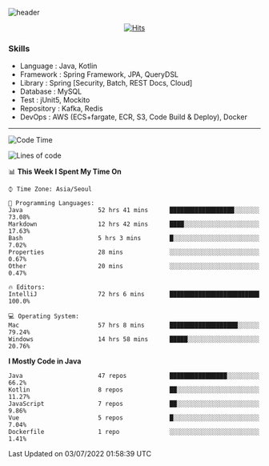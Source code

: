 <!-- Github Profile Readme로 프로필 꾸미기 : https://zzsza.github.io/development/2020/07/10/make-github-profile-readme/ -->

<!-- github theme -->
  <!-- 
    ![header](https://capsule-render.vercel.app/api?type=slice&color=e0f0e3&height=150&section=header&text=beasy&fontSize=45)
  -->
  ![header](https://capsule-render.vercel.app/api?type=soft&color=e0f0e3&height=150&section=header&text=Choi-YongSeok&fontSize=55&animation=twinkling)


<!-- hits count : https://hits.seeyoufarm.com/ -->
<div align=center>
    
  [![Hits](https://hits.seeyoufarm.com/api/count/incr/badge.svg?url=https%3A%2F%2Fgithub.com%2Fchoi-ys&count_bg=%2379C83D&title_bg=%23555555&icon=&icon_color=%23E7E7E7&title=hits&edge_flat=false)](https://hits.seeyoufarm.com)

</div>


<!-- Committed Top Lang -->
<div align=center>
</div>


### Skills
 - Language : Java, Kotlin
 - Framework : Spring Framework, JPA, QueryDSL
 - Library : Spring [Security, Batch, REST Docs, Cloud]
 - Database : MySQL
 - Test : jUnit5, Mockito
 - Repository : Kafka, Redis
 - DevOps : AWS (ECS+fargate, ECR, S3, Code Build & Deploy), Docker

---

<!--START_SECTION:waka-->
![Code Time](http://img.shields.io/badge/Code%20Time-2%2C569%20hrs%2022%20mins-blue)

![Lines of code](https://img.shields.io/badge/From%20Hello%20World%20I%27ve%20Written-270%20Thousand%20lines%20of%20code-blue)

📊 **This Week I Spent My Time On** 

```text
⌚︎ Time Zone: Asia/Seoul

💬 Programming Languages: 
Java                     52 hrs 41 mins      ██████████████████░░░░░░░   73.08% 
Markdown                 12 hrs 42 mins      ████░░░░░░░░░░░░░░░░░░░░░   17.63% 
Bash                     5 hrs 3 mins        █░░░░░░░░░░░░░░░░░░░░░░░░   7.02% 
Properties               28 mins             ░░░░░░░░░░░░░░░░░░░░░░░░░   0.67% 
Other                    20 mins             ░░░░░░░░░░░░░░░░░░░░░░░░░   0.47%

🔥 Editors: 
IntelliJ                 72 hrs 6 mins       █████████████████████████   100.0%

💻 Operating System: 
Mac                      57 hrs 8 mins       ███████████████████░░░░░░   79.24% 
Windows                  14 hrs 58 mins      █████░░░░░░░░░░░░░░░░░░░░   20.76%

```

**I Mostly Code in Java** 

```text
Java                     47 repos            ████████████████░░░░░░░░░   66.2% 
Kotlin                   8 repos             ██░░░░░░░░░░░░░░░░░░░░░░░   11.27% 
JavaScript               7 repos             ██░░░░░░░░░░░░░░░░░░░░░░░   9.86% 
Vue                      5 repos             █░░░░░░░░░░░░░░░░░░░░░░░░   7.04% 
Dockerfile               1 repo              ░░░░░░░░░░░░░░░░░░░░░░░░░   1.41%

```



 Last Updated on 03/07/2022 01:58:39 UTC
<!--END_SECTION:waka-->

<!-- 
![footer](https://capsule-render.vercel.app/api?section=footer&type=slice&color=e0f0e3)
-->

